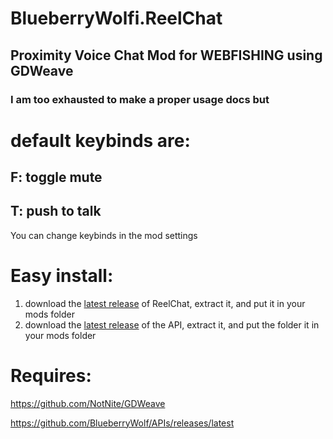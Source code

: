 # BlueberryWolfi.ReelChat
##  Proximity Voice Chat Mod for WEBFISHING using GDWeave

### I am too exhausted to make a proper usage docs but
# default keybinds are:
## F: toggle mute
## T: push to talk

You can change keybinds in the mod settings

# Easy install:
1. download the [latest release](https://github.com/BlueberryWolf/ReelChat/releases/tag/v1.0.0) of ReelChat, extract it, and put it in your mods folder
2. download the [latest release](https://github.com/BlueberryWolf/APIs/releases/latest) of the API, extract it, and put the folder it in your mods folder
   
# Requires:
https://github.com/NotNite/GDWeave

https://github.com/BlueberryWolf/APIs/releases/latest
